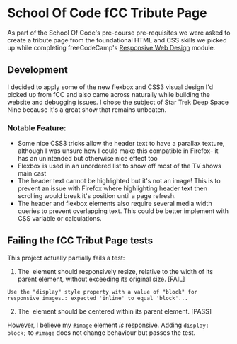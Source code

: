 # School Of Code fCC Tribute Page
As part of the School Of Code's pre-course pre-requisites we were asked to create a tribute page from the foundational HTML and CSS skills we picked up while completing freeCodeCamp's [Responsive Web Design](https://www.freecodecamp.org/learn/responsive-web-design/) module. 

## Development
I decided to apply some of the new flexbox and CSS3 visual design I'd picked up from fCC and also came across naturally while building the website and debugging issues. I chose the subject of Star Trek Deep Space Nine because it's a great show that remains unbeaten.

### Notable Feature:
- Some nice CSS3 tricks allow the header text to have a parallax texture, although I was unsure how I could make this compatible in Firefox- it has an unintended but otherwise nice effect too
- Flexbox is used in an unordered list to show off most of the TV shows main cast 
- The header text cannot be highlighted but it's not an image! This is to prevent an issue with Firefox where highlighting header text then scrolling would break it's position until a page refresh.
- The header and flexbox elements also require several media width queries to prevent overlapping text. This could be better implement with CSS variable or calculations.

## Failing the fCC Tribut Page tests
This project actually partially fails a test:
1. The <img> element should responsively resize, relative to the width of its parent element, without exceeding its original size. [FAIL]

`Use the "display" style property with a value of "block" for responsive images.: expected 'inline' to equal 'block'...`

2. The <img> element should be centered within its parent element. [PASS]

However, I believe my `#image` element *is* responsive. Adding `display: block;` to `#image` does not change behaviour but passes the test.